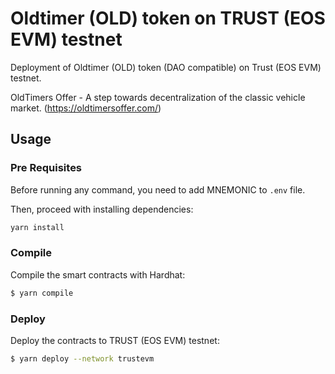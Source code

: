 # Oldtimer (OLD) token on TRUST (EOS EVM) testnet

Deployment of Oldtimer (OLD) token (DAO compatible) on Trust (EOS EVM) testnet.

OldTimers Offer - A step towards decentralization of the classic vehicle market. (https://oldtimersoffer.com/)

## Usage

### Pre Requisites

Before running any command, you need to add MNEMONIC to `.env` file.

Then, proceed with installing dependencies:

```sh
yarn install
```

### Compile

Compile the smart contracts with Hardhat:

```sh
$ yarn compile
```

### Deploy

Deploy the contracts to TRUST (EOS EVM) testnet:

```sh
$ yarn deploy --network trustevm
```

